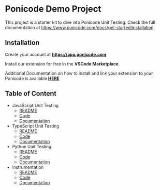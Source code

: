 # Ponicode Demo Project

This project is a starter kit to dive into Ponicode Unit Testing. Check the full documentation at https://www.ponicode.com/docs/get-started/installation.

## Installation
Create your account at **https://app.ponicode.com**

Install our extension for free in the **VSCode Marketplace**. 

Additional Documentation on how to install and link your extension to your Ponicode is available [**HERE**][documentation]

## Table of Content
- JavaScript Unit Testing
    - [README][js-md]
    - [Code][js]
    - [Documentation][documentation]
- TypeScript Unit Testing
    - [README][ts-md]
    - [Code][ts]
    - [Documentation][documentation]
- Python Unit Testing
    - [README][py-md]
    - [Code][py]
    - [Documentation][documentation]
- Instrumentation
    - [README][inst-md]
    - [Code][inst]
    - [Documentation][documentation]



[py-md]: ./python/README.md
[js-md]: ./javascript/README.md
[ts-md]: ./typescript/README.md
[inst-md]: ./instrumenter/README.md
[py]: ./python/
[js]: ./javascript/
[ts]: ./typescript/
[inst]: ./instrumenter/
[documentation]: https://ponicode.github.io